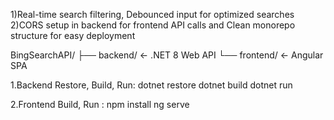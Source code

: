 1)Real-time search filtering, Debounced input for optimized searches 
2)CORS setup in backend for frontend API calls and Clean monorepo structure for easy deployment

BingSearchAPI/
├── backend/    ← .NET 8 Web API
└── frontend/   ← Angular SPA

1.Backend Restore, Build, Run:
dotnet restore
dotnet build
dotnet run

2.Frontend Build, Run :
npm install
ng serve
